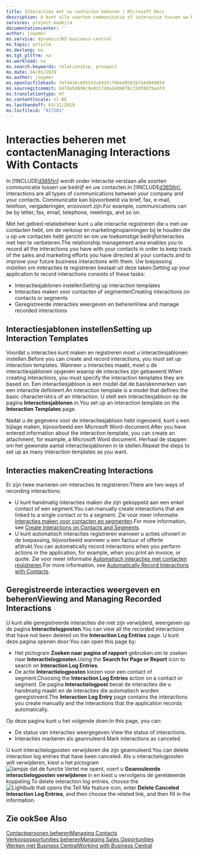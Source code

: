```yaml
---
title: Interacties met uw contacten beheren | Microsoft Docs
description: U kunt alle soorten communicatie of interactie tussen uw bedrijf en uw contacten beheren. Bijvoorbeeld brieven, telefoongesprekken, vergaderingen, enzovoort.
services: project-madeira
documentationcenter: ''
author: jswymer
ms.service: dynamics365-business-central
ms.topic: article
ms.devlang: na
ms.tgt_pltfrm: na
ms.workload: na
ms.search.keywords: relationship, prospect
ms.date: 04/01/2019
ms.author: jswymer
ms.openlocfilehash: 7ef4416c695543cb93fcf0bed9501bfa4d04985d
ms.sourcegitcommit: bd78a5d990c9e83174da1409076c22df8b35eafd
ms.translationtype: HT
ms.contentlocale: nl-BE
ms.lasthandoff: 03/31/2019
ms.locfileid: "917201"
---
```

# <a name="managing-interactions-with-contacts"></a><span data-ttu-id="da702-103">Interacties beheren met contacten</span><span class="sxs-lookup"><span data-stu-id="da702-103">Managing Interactions With Contacts</span></span>
<span data-ttu-id="da702-104">In [!INCLUDE[d365fin](includes/d365fin_md.md)] wordt onder interactie verstaan alle soorten communicatie tussen uw bedrijf en uw contacten.</span><span class="sxs-lookup"><span data-stu-id="da702-104">In [!INCLUDE[d365fin](includes/d365fin_md.md)], interactions are all types of communications between your company and your contacts.</span></span> <span data-ttu-id="da702-105">Communicatie kan bijvoorbeeld via brief, fax, e-mail, telefoon, vergaderingen, enzovoort zijn.</span><span class="sxs-lookup"><span data-stu-id="da702-105">For example, communications can be by letter, fax, email, telephone, meetings, and so on.</span></span>

<span data-ttu-id="da702-106">Met het gebied relatiebeheer kunt u alle interactie registreren die u met uw contacten hebt, om de verkoop en marketinginspanningen bij te houden die u op uw contacten hebt gericht en om uw toekomstige bedrijfsinteracties met hen te verbeteren.</span><span class="sxs-lookup"><span data-stu-id="da702-106">The relationship management area enables you to record all the interactions you have with your contacts in order to keep track of the sales and marketing efforts you have directed at your contacts and to improve your future business interactions with them.</span></span> <span data-ttu-id="da702-107">Uw toepassing instellen om interacties te registreren bestaat uit deze taken:</span><span class="sxs-lookup"><span data-stu-id="da702-107">Setting up your application to record interactions consists of these tasks:</span></span>

* <span data-ttu-id="da702-108">Interactiesjablonen instellen</span><span class="sxs-lookup"><span data-stu-id="da702-108">Setting up interaction templates</span></span>  
* <span data-ttu-id="da702-109">Interacties maken voor contacten of segmenten</span><span class="sxs-lookup"><span data-stu-id="da702-109">Creating interactions on contacts or segments</span></span>  
* <span data-ttu-id="da702-110">Geregistreerde interacties weergeven en beheren</span><span class="sxs-lookup"><span data-stu-id="da702-110">View and manage recorded interactions</span></span>  

##  <a name="setting-up-interaction-templates"></a><span data-ttu-id="da702-111">Interactiesjablonen instellen</span><span class="sxs-lookup"><span data-stu-id="da702-111">Setting up Interaction Templates</span></span>
<span data-ttu-id="da702-112">Voordat u interacties kunt maken en registreren moet u interactiesjablonen instellen.</span><span class="sxs-lookup"><span data-stu-id="da702-112">Before you can create and record interactions, you must set up interaction templates.</span></span> <span data-ttu-id="da702-113">Wanneer u interacties maakt, moet u de interactiesjablonen opgeven waarop de interacties zijn gebaseerd.</span><span class="sxs-lookup"><span data-stu-id="da702-113">When creating interactions, you must specify the interaction templates they are based on.</span></span> <span data-ttu-id="da702-114">Een interactiesjabloon is een model dat de basiskenmerken van een interactie definieert.</span><span class="sxs-lookup"><span data-stu-id="da702-114">An interaction template is a model that defines the basic characteristics of an interaction.</span></span>
<span data-ttu-id="da702-115">U stelt een interactiesjabloon op de pagina **Interactiesjablonen** in.</span><span class="sxs-lookup"><span data-stu-id="da702-115">You set up an interaction template on the **Interaction Templates** page.</span></span>

<span data-ttu-id="da702-116">Nadat u de gegevens voor de interactiesjabloon hebt ingevoerd, kunt u een bijlage maken, bijvoorbeeld een Microsoft Word-document.</span><span class="sxs-lookup"><span data-stu-id="da702-116">After you have entered information about the interaction template, you can create an attachment, for example, a Microsoft Word document.</span></span> <span data-ttu-id="da702-117">Herhaal de stappen om het gewenste aantal interactiesjablonen in te stellen.</span><span class="sxs-lookup"><span data-stu-id="da702-117">Repeat the steps to set up as many interaction templates as you want.</span></span>  

## <a name="creating-interactions"></a><span data-ttu-id="da702-118">Interacties maken</span><span class="sxs-lookup"><span data-stu-id="da702-118">Creating Interactions</span></span>
<span data-ttu-id="da702-119">Er zijn twee manieren om interacties te registreren:</span><span class="sxs-lookup"><span data-stu-id="da702-119">There are two ways of recording interactions:</span></span>

* <span data-ttu-id="da702-120">U kunt handmatig  interacties maken die zijn gekoppeld aan een enkel contact of een segment.</span><span class="sxs-lookup"><span data-stu-id="da702-120">You can manually create interactions that are linked to a single contact or to a segment.</span></span> <span data-ttu-id="da702-121">Zie voor meer informatie [Interacties maken voor contacten en segmenten](marketing-how-create-interactions.md).</span><span class="sxs-lookup"><span data-stu-id="da702-121">For more information, see [Create Interactions on Contacts and Segments](marketing-how-create-interactions.md).</span></span>  
* <span data-ttu-id="da702-122">U kunt automatisch interacties registreren wanneer u acties uitvoert in de toepassing, bijvoorbeeld wanneer u een factuur of offerte afdrukt.</span><span class="sxs-lookup"><span data-stu-id="da702-122">You can automatically record interactions when you perform actions in the application, for example, when you print an invoice, or quote.</span></span> <span data-ttu-id="da702-123">Zie voor meer informatie [Automatisch interacties met contacten registreren](marketing-auto-record-interactions.md).</span><span class="sxs-lookup"><span data-stu-id="da702-123">For more information, see [Automatically Record Interactions with Contacts](marketing-auto-record-interactions.md).</span></span>

## <a name="viewing-and-managing-recorded-interactions"></a><span data-ttu-id="da702-124">Geregistreerde interacties weergeven en beheren</span><span class="sxs-lookup"><span data-stu-id="da702-124">Viewing and Managing Recorded Interactions</span></span>
<span data-ttu-id="da702-125">U kunt alle geregistreerde interacties die niet zijn verwijderd, weergeven op de pagina **Interactielogposten**.</span><span class="sxs-lookup"><span data-stu-id="da702-125">You can view all the recorded interactions that have not been deleted on the **Interaction Log Entries** page.</span></span> <span data-ttu-id="da702-126">U kunt deze pagina openen door:</span><span class="sxs-lookup"><span data-stu-id="da702-126">You can open this page by:</span></span>

* <span data-ttu-id="da702-127">Het pictogram **Zoeken naar pagina of rapport** gebruiken om te zoeken naar **Interactielogposten**.</span><span class="sxs-lookup"><span data-stu-id="da702-127">Using the **Search for Page or Report** icon to search on **Interaction Log Entries**.</span></span>
* <span data-ttu-id="da702-128">De actie **Interactielogposten** kiezen voor een contact of segment.</span><span class="sxs-lookup"><span data-stu-id="da702-128">Choosing the **Interaction Log Entries** action on a contact or segment.</span></span>
  <span data-ttu-id="da702-129">De pagina **Interactielogpost** bevat de interacties die u handmatig maakt en de interacties die automatisch worden geregistreerd.</span><span class="sxs-lookup"><span data-stu-id="da702-129">The **Interaction Log Entry** page contains the interactions you create manually and the interactions that the application records automatically.</span></span>

<span data-ttu-id="da702-130">Op deze pagina kunt u het volgende doen:</span><span class="sxs-lookup"><span data-stu-id="da702-130">In this page, you can:</span></span>

* <span data-ttu-id="da702-131">De status van interacties weergegeven.</span><span class="sxs-lookup"><span data-stu-id="da702-131">View the status of interactions.</span></span>
* <span data-ttu-id="da702-132">Interacties markeren als geannuleerd.</span><span class="sxs-lookup"><span data-stu-id="da702-132">Mark interactions as canceled.</span></span>

<span data-ttu-id="da702-133">U kunt interactielogposten verwijderen die zijn geannuleerd.</span><span class="sxs-lookup"><span data-stu-id="da702-133">You can delete interaction log entries that have been canceled.</span></span> <span data-ttu-id="da702-134">Als u interactielogposten wilt verwijderen, kiest u het pictogram ![lampje dat de functie Vertel me opent](media/ui-search/search_small.png "Vertel me wat u wilt doen"), voert u **Geannuleerde interactielogposten verwijderen** in en kiest u vervolgens de gerelateerde koppeling.</span><span class="sxs-lookup"><span data-stu-id="da702-134">To delete interaction log entries, choose the ![Lightbulb that opens the Tell Me feature](media/ui-search/search_small.png "Tell me what you want to do") icon, enter **Delete Canceled Interaction Log Entries**, and then choose the related link, and then fill in the information.</span></span>

## <a name="see-also"></a><span data-ttu-id="da702-135">Zie ook</span><span class="sxs-lookup"><span data-stu-id="da702-135">See Also</span></span>
[<span data-ttu-id="da702-136">Contactpersonen beheren</span><span class="sxs-lookup"><span data-stu-id="da702-136">Managing Contacts</span></span>](marketing-contacts.md)  
[<span data-ttu-id="da702-137">Verkoopopportunities beheren</span><span class="sxs-lookup"><span data-stu-id="da702-137">Managing Sales Opportunities</span></span>](marketing-manage-sales-opportunities.md)  
[<span data-ttu-id="da702-138">Werken met Business Central</span><span class="sxs-lookup"><span data-stu-id="da702-138">Working with Business Central</span></span>](ui-work-product.md)  
